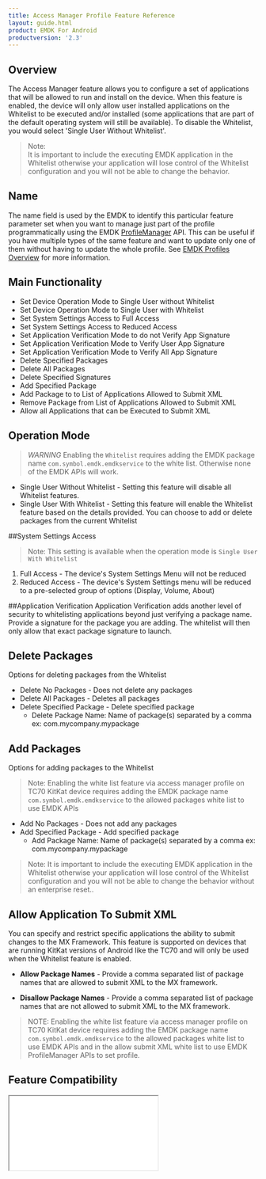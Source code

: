 ```yaml
---
title: Access Manager Profile Feature Reference
layout: guide.html
product: EMDK For Android
productversion: '2.3'
---
```

## Overview

The Access Manager feature allows you to configure a set of applications that will be allowed to run and install on the device. When this feature is enabled, the device will only allow user installed applications on the Whitelist to be executed and/or installed (some applications that are part of the default operating system will still be available). To disable the Whitelist, you would select 'Single User Without Whitelist'.  

>Note:  
>It is important to include the executing EMDK application in the Whitelist otherwise your application will lose control of the Whitelist configuration and you will not be able to change the behavior.

## Name
The name field is used by the EMDK to identify this particular feature parameter set when you want to manage just part of the profile programmatically using the EMDK [ProfileManager](../../../api/core/ProfileManager) API. This can be useful if you have multiple types of the same feature and want to update only one of them without having to update the whole profile. See [EMDK Profiles Overview](../usingwizard) for more information.

## Main Functionality

* Set Device Operation Mode to Single User without Whitelist
* Set Device Operation Mode to Single User with Whitelist
* Set System Settings Access to Full Access 
* Set System Settings Access to Reduced Access 
* Set Application Verification Mode to do not Verify App Signature
* Set Application Verification Mode to Verify User App Signature
* Set Application Verification Mode to Verify All App Signature
* Delete Specified Packages 
* Delete All Packages 
* Delete Specified Signatures
* Add Specified Package
* Add Package to to List of Applications Allowed to Submit XML
* Remove Package from List of Applications Allowed to Submit XML
* Allow all Applications that can be Executed to Submit XML

## Operation Mode
>*WARNING* Enabling the `Whitelist` requires adding the EMDK package name `com.symbol.emdk.emdkservice` to the white list. Otherwise none of the EMDK APIs will work.

* Single User Without Whitelist - Setting this feature will disable all Whitelist features.
* Single User With Whitelist - Setting this feature will enable the Whitelist feature based on the details provided. You can choose to add or delete packages from the current Whitelist

##System Settings Access
>Note: This setting is available when the operation mode is `Single User With Whitelist`

1. Full Access - The device's System Settings Menu will not be reduced
2. Reduced Access - The device's System Settings menu will be reduced to a pre-selected group of options (Display, Volume, About)

##Application Verification
Application Verification adds another level of security to whitelisting applications beyond just 
verifying a package name. Provide a signature for the package you are adding. The whitelist will then only allow
that exact package signature to launch.

## Delete Packages
Options for deleting packages from the Whitelist

* Delete No Packages - Does not delete any packages
* Delete All Packages - Deletes all packages 
* Delete Specified Package - Delete specified package
	* Delete Package Name: Name of package(s) separated by a comma ex: com.mycompany.mypackage 

## Add Packages
Options for adding packages to the Whitelist

> Note: Enabling the white list feature via access manager profile on TC70 KitKat device requires adding the EMDK package name `com.symbol.emdk.emdkservice` to the allowed packages white list to use EMDK APIs

* Add No Packages - Does not add any packages
* Add Specified Package - Add specified package
	* Add Package Name: Name of package(s) separated by a comma ex: com.mycompany.mypackage 

>Note: It is important to include the executing EMDK application in the Whitelist otherwise your application will lose control of the Whitelist configuration and you will not be able to change the behavior without an enterprise reset..

## Allow Application To Submit XML
You can specify and restrict specific applications the ability to submit changes to the MX Framework. This feature is supported on devices that are running KitKat versions of Android like the TC70 and will only be used when the Whitelist feature is enabled.

* **Allow Package Names** - Provide a comma separated list of package names that are allowed to submit XML to the MX framework.

* **Disallow Package Names** - Provide a comma separated list of package names that are not allowed to submit XML to the MX framework.

> NOTE: Enabling the white list feature via access manager profile on TC70 KitKat device requires adding the EMDK package name `com.symbol.emdk.emdkservice` to the allowed packages white list to use EMDK APIs and in the allow submit XML white list to use EMDK ProfileManager APIs to set profile.



## Feature Compatibility
<iframe src="compare.html#mx=4.3&csp=AccessMgr&embed=true"></iframe> 












